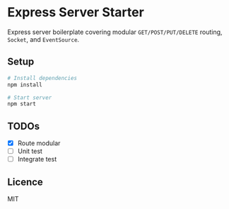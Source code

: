 # Express Server Starter

Express server boilerplate covering modular `GET/POST/PUT/DELETE` routing, `Socket`, and `EventSource`.

## Setup

```sh
# Install dependencies
npm install

# Start server
npm start
```

## TODOs

- [X] Route modular
- [ ] Unit test
- [ ] Integrate test

## Licence

MIT